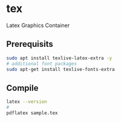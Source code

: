 # tex

Latex Graphics Container 

## Prerequisits

```bash
sudo apt install texlive-latex-extra -y
# additional font packages
sudo apt-get install texlive-fonts-extra
```

## Compile

```bash
latex --version
#
pdflatex sample.tex
```
